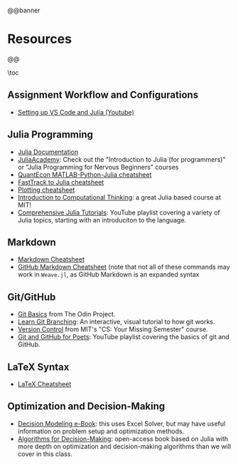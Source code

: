 @@banner
# Resources
@@

\toc

## Assignment Workflow and Configurations

* [Setting up VS Code and Julia (Youtube)](https://www.youtube.com/watch?v=KesuPOlBB_o)

## Julia Programming

* [Julia Documentation](https://docs.julialang.org/en/v1/)
* [JuliaAcademy](https://juliaacademy.com/courses): Check out the "Introduction to Julia (for programmers)" or "Julia Programming for Nervous Beginners" courses
* [QuantEcon MATLAB-Python-Julia cheatsheet](https://cheatsheets.quantecon.org/)
* [FastTrack to Julia cheatsheet](https://juliadocs.github.io/Julia-Cheat-Sheet/)
* [Plotting cheatsheet](https://github.com/sswatson/cheatsheets/blob/master/plotsjl-cheatsheet.pdf)
* [Introduction to Computational Thinking](https://computationalthinking.mit.edu/Spring21/): a great Julia based course at MIT!
* [Comprehensive Julia Tutorials](https://www.youtube.com/playlist?list=PLCXbkShHt01seTlnlVg6O7f6jKGTguFi7): YouTube playlist covering a variety of Julia topics, starting with an introduciton to the language.

## Markdown

* [Markdown Cheatsheet](https://www.markdownguide.org/cheat-sheet/)
* [GitHub Markdown Cheatsheet](https://github.com/adam-p/markdown-here/wiki/Markdown-Cheatsheet) (note that not all of these commands may work in `Weave.jl`, as GitHub Markdown is an expanded syntax

## Git/GitHub

* [Git Basics](https://www.theodinproject.com/lessons/foundations-git-basics) from The Odin Project.
* [Learn Git Branching](https://learngitbranching.js.org/): An interactive, visual tutorial to how git works.
* [Version Control](https://missing.csail.mit.edu/2020/version-control/) from MIT's "CS: Your Missing Semester" course.
* [Git and GitHub for Poets](https://www.youtube.com/playlist?list=PLRqwX-V7Uu6ZF9C0YMKuns9sLDzK6zoiV): YouTube playlist covering the basics of git and GitHub.

## LaTeX Syntax

* [LaTeX Cheatsheet](https://ctan.math.washington.edu/tex-archive/info/undergradmath/undergradmath.pdf)

## Optimization and Decision-Making

* [Decision Modeling e-Book](https://linney.mun.ca/pages/view.php?ref=36808): this uses Excel Solver, but may have useful information on problem setup and optimization methods.
* [Algorithms for Decision-Making](https://algorithmsbook.com/): open-access book based on Julia with more depth on optimization and decision-making algorithms than we will cover in this class.